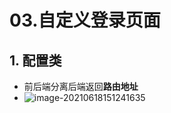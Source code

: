 # 03.自定义登录页面

## 1. 配置类

- 前后端分离后端返回**路由地址**
- ![image-20210618151241635](https://raw.githubusercontent.com/TWDH/Leetcode-From-Zero/pictures/img/image-20210618151241635.png)